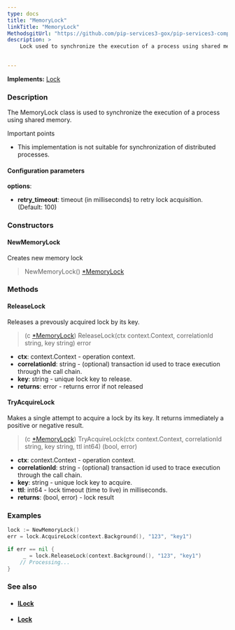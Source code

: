 ```yaml
---
type: docs
title: "MemoryLock"
linkTitle: "MemoryLock"
MethodsgitUrl: "https://github.com/pip-services3-gox/pip-services3-components-gox"
description: >
    Lock used to synchronize the execution of a process using shared memory.

    
---
```


**Implements:** [Lock](../lock)

### Description

The MemoryLock class is used to synchronize the execution of a process using shared memory.

Important points

- This implementation is not suitable for synchronization of distributed processes.

#### Configuration parameters
**options**:
- **retry_timeout**: timeout (in milliseconds) to retry lock acquisition. (Default: 100)

### Constructors

#### NewMemoryLock
Creates new memory lock
 
> NewMemoryLock() [*MemoryLock]()


### Methods

#### ReleaseLock
Releases a prevously acquired lock by its key.

> (c [*MemoryLock]()) ReleaseLock(ctx context.Context, correlationId string, key string) error

- **ctx**: context.Context - operation context.
- **correlationId**: string - (optional) transaction id used to trace execution through the call chain.
- **key**: string - unique lock key to release.
- **returns**: error - returns error if not released


#### TryAcquireLock
Makes a single attempt to acquire a lock by its key.
It returns immediately a positive or negative result.

> (c [*MemoryLock]()) TryAcquireLock(ctx context.Context, correlationId string, key string, ttl int64) (bool, error)

- **ctx**: context.Context - operation context.
- **correlationId**: string - (optional) transaction id used to trace execution through the call chain.
- **key**: string - unique lock key to acquire.
- **ttl**: int64 - lock timeout (time to live) in milliseconds.
- **returns**: (bool, error) - lock result

### Examples

```go
lock := NewMemoryLock()
err = lock.AcquireLock(context.Background(), "123", "key1")

if err == nil {
	 _ = lock.ReleaseLock(context.Background(), "123", "key1")
	// Processing...
}

```

### See also
- #### [ILock](../ilock)
- #### [Lock](../lock)
